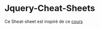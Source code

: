 # Jquery-Cheat-Sheets

Ce Sheat-sheet est inspiré de ce [cours](https://openclassrooms.com/fr/courses/1631636-simplifiez-vos-developpements-javascript-avec-jquery)

